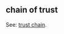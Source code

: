 ## chain of trust

<p class="c8"><span>See: </span><span class="c2"><a class="c3" href="#h.xsqvwmepvctc">trust chain</a></span><span class="c0">.</span></p>

